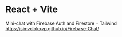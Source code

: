 # React + Vite

Mini-chat with Firebase Auth and Firestore + Tailwind
https://simvolokovp.github.io/Firebase-Chat/
